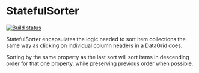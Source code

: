 # StatefulSorter

[![Build status](https://ci.appveyor.com/api/projects/status/td92a6w2tjastg5l?svg=true)](https://ci.appveyor.com/project/Aftnet/statefulsorter)

StatefulSorter encapsulates the logic needed to sort item collections the same way as clicking on individual column headers in a DataGrid does.

Sorting by the same property as the last sort will sort items in descending order for that one property, while preserving previous order when possible.